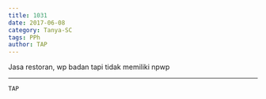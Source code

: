 ```yaml
---
title: 1031
date: 2017-06-08
category: Tanya-SC
tags: PPh
author: TAP
---
```


Jasa restoran, wp badan tapi tidak memiliki npwp

---



`TAP`
